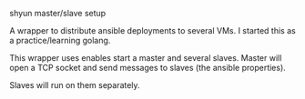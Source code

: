 shyun master/slave setup

A wrapper to distribute ansible deployments to several VMs. I started this as a practice/learning golang. 

This wrapper uses enables start a master and several slaves. Master will open a TCP socket and send messages to slaves (the ansible properties).

Slaves will run on them separately. 
